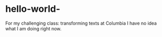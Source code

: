 # hello-world-
For my challenging class: transforming texts at Columbia
I have no idea what I am doing right now. 

